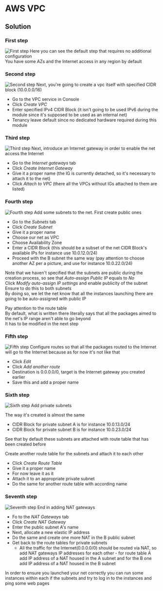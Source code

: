 # AWS VPC

## Solution

### First step

![First step](../../resources/vpc/media/img_2.png)
Here you can see the default step that requires no additional configuration<br/>
You have some AZs and the Internet access in any region by default

### Second step

![Second step](../../resources/vpc/media/img_3.png)
Next, you're going to create a vpc itself with specified CIDR block (10.0.0.0/16)

* Go to the VPC service in Console
* Click *Create VPC*
* Enter specified IPv4 CIDR Block (it isn't going to be used IPv6 during the module since it's supposed to be used as an internal net)
* Tenancy leave default since no dedicated hardware required during this module

### Third step

![Third step](../../resources/vpc/media/img_4.png)
Next, introduce an Internet gateway in order to enable the net access the Internet

* Go to the *Internet gateways* tab
* Click *Create Internet Gateway*
* Give it a proper name (the IG is currently detached, so it's necessary to attach it to the net)
* Click *Attach to VPC* (there all the VPCs without IGs attached to them are listed)

### Fourth step

![Fourth step](../../resources/vpc/media/img_5.png)
Add some subnets to the net. First create public ones

* Go to the *Subnets* tab
* Click *Create Subnet*
* Give it a proper name
* Choose our net as VPC
* Choose Availability Zone 
* Enter a CIDR Block (this should be a subset of the net CIDR Block's available IPs for instance use 10.0.12.0/24)
* Proceed with the B subnet the same way (pay attention to choose another AZ per a picture, and use for instance 10.0.22.0/24)

Note that we haven't specified that the subnets are public during the creation process, so see that *Auto-assign Public IP* equals to *No*<br/>
Click *Modify auto-assign IP settings* and enable publicity of the subnet<br/>
Ensure to do this to both subnets<br/>
By doing so, we let the net know that all the instances launching there are going to be auto-assigned with public IP<br/>

Pay attention to the route table<br/>
By default, what is written there literally says that all the packages aimed to the net's IP range aren't able to go beyond<br/>
It has to be modified in the next step<br/>

### Fifth step

![Fifth step](../../resources/vpc/media/img_6.png)
Configure routes so that all the packages routed to the Internet will go to the Internet because as for now it's not like that<br/>

* Click *Edit*
* Click *Add another route*
* Destination is 0.0.0.0/0, target is the Internet gateway you created earlier
* Save this and add a proper name

### Sixth step

![Sixth step](../../resources/vpc/media/img_7.png)
Add private subnets

The way it's created is almost the same<br/>
* CIDR Block for private subnet A is for instance 10.0.13.0/24
* CIDR Block for private subnet B is for instance 10.0.23.0/24

See that by default these subnets are attached with route table that has been created before<br/>

Create another route table for the subnets and attach it to each other
* Click *Create Route Table*
* Give it a proper name
* For now leave it as it
* Attach it to an appropriate private subnet
* Do the same for another route table with according name

### Seventh step

![Seventh step](../../resources/vpc/media/img_1.png)
End in adding NAT gateways<br/>

* Fo to the *NAT Gateways* tab
* Click *Create NAT Gateway*
* Enter the public subnet A's name
* Next, allocate a new elastic IP address
* Do the same and create one more NAT in the B public subnet
* Get back to the route tables for private subnets
  * All the traffic for the Internet(0.0.0.0/0) should be routed via NAT, so add NAT gateways IP addresses for each other - for route table A add IP address of a NAT housed in the A subnet and for the B one add IP address of a NAT housed in the B subnet

In order to ensure you launched your net correctly you can run some instances within each if the subnets and try to log in to the instances and ping some web pages<br/>